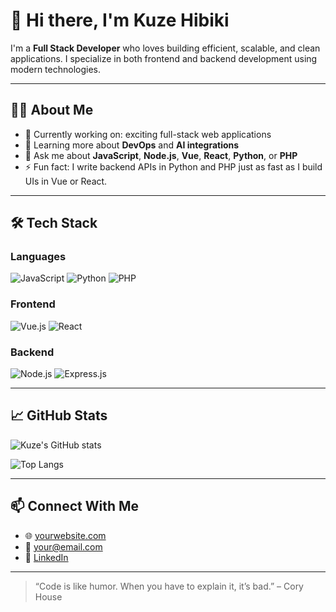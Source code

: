 # 👋 Hi there, I'm Kuze Hibiki

I'm a **Full Stack Developer** who loves building efficient, scalable, and clean applications. I specialize in both frontend and backend development using modern technologies.

---

## 🧑‍💻 About Me

- 🔭 Currently working on: exciting full-stack web applications
- 🌱 Learning more about **DevOps** and **AI integrations**
- 💬 Ask me about **JavaScript**, **Node.js**, **Vue**, **React**, **Python**, or **PHP**
- ⚡ Fun fact: I write backend APIs in Python and PHP just as fast as I build UIs in Vue or React.

---

## 🛠️ Tech Stack

### Languages
![JavaScript](https://img.shields.io/badge/JavaScript-F7DF1E?logo=javascript&logoColor=black)
![Python](https://img.shields.io/badge/Python-3776AB?logo=python&logoColor=white)
![PHP](https://img.shields.io/badge/PHP-777BB4?logo=php&logoColor=white)

### Frontend
![Vue.js](https://img.shields.io/badge/Vue.js-35495E?logo=vue.js&logoColor=4FC08D)
![React](https://img.shields.io/badge/React-20232A?logo=react&logoColor=61DAFB)

### Backend
![Node.js](https://img.shields.io/badge/Node.js-339933?logo=node.js&logoColor=white)
![Express.js](https://img.shields.io/badge/Express.js-000000?logo=express&logoColor=white)

---

## 📈 GitHub Stats

![Kuze's GitHub stats](https://github-readme-stats.vercel.app/api?username=your-username&show_icons=true&theme=default)

<!-- Optional: add top languages -->
![Top Langs](https://github-readme-stats.vercel.app/api/top-langs/?username=your-username&layout=compact)

---

## 📫 Connect With Me

- 🌐 [yourwebsite.com](https://yourwebsite.com)
- 📧 your@email.com
- 💼 [LinkedIn](https://linkedin.com/in/yourprofile)

---

<!-- Optional: add a quote or fun section -->
> “Code is like humor. When you have to explain it, it’s bad.” – Cory House
